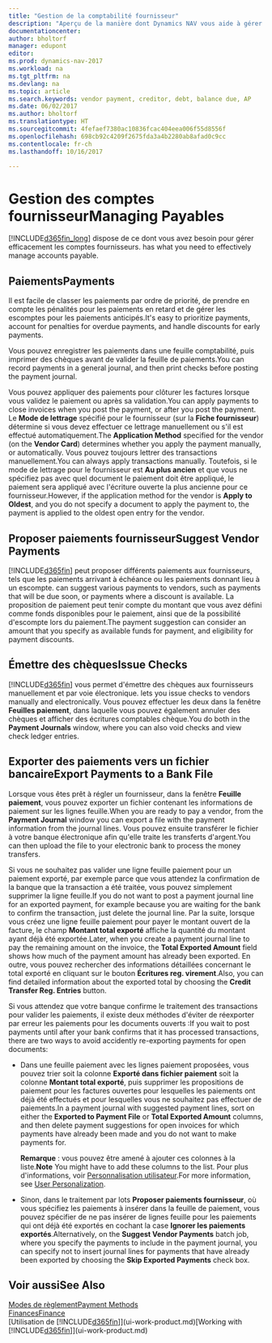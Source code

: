 ```yaml
---
title: "Gestion de la comptabilité fournisseur"
description: "Aperçu de la manière dont Dynamics NAV vous aide à gérer les comptes fournisseurs, y compris les paiements fournisseur, les créditeurs, les dettes, et le solde dû."
documentationcenter: 
author: bholtorf
manager: edupont
editor: 
ms.prod: dynamics-nav-2017
ms.workload: na
ms.tgt_pltfrm: na
ms.devlang: na
ms.topic: article
ms.search.keywords: vendor payment, creditor, debt, balance due, AP
ms.date: 06/02/2017
ms.author: bholtorf
ms.translationtype: HT
ms.sourcegitcommit: 4fefaef7380ac10836fcac404eea006f55d8556f
ms.openlocfilehash: 698cb92c4209f2675fda3a4b2280ab8afad0c9cc
ms.contentlocale: fr-ch
ms.lasthandoff: 10/16/2017

---
```

# <a name="managing-payables"></a><span data-ttu-id="98471-103">Gestion des comptes fournisseur</span><span class="sxs-lookup"><span data-stu-id="98471-103">Managing Payables</span></span>
[!INCLUDE[d365fin_long](includes/d365fin_long_md.md)]<span data-ttu-id="98471-104"> dispose de ce dont vous avez besoin pour gérer efficacement les comptes fournisseurs.</span><span class="sxs-lookup"><span data-stu-id="98471-104"> has what you need to effectively manage accounts payable.</span></span>  

## <a name="payments"></a><span data-ttu-id="98471-105">Paiements</span><span class="sxs-lookup"><span data-stu-id="98471-105">Payments</span></span>
<span data-ttu-id="98471-106">Il est facile de classer les paiements par ordre de priorité, de prendre en compte les pénalités pour les paiements en retard et de gérer les escomptes pour les paiements anticipés.</span><span class="sxs-lookup"><span data-stu-id="98471-106">It's easy to prioritize payments, account for penalties for overdue payments, and handle discounts for early payments.</span></span>

<span data-ttu-id="98471-107">Vous pouvez enregistrer les paiements dans une feuille comptabilité, puis imprimer des chèques avant de valider la feuille de paiements.</span><span class="sxs-lookup"><span data-stu-id="98471-107">You can record payments in a general journal, and then print checks before posting the payment journal.</span></span>

<span data-ttu-id="98471-108">Vous pouvez appliquer des paiements pour clôturer les factures lorsque vous validez le paiement ou après sa validation.</span><span class="sxs-lookup"><span data-stu-id="98471-108">You can apply payments to close invoices when you post the payment, or after you post the payment.</span></span> <span data-ttu-id="98471-109">Le **Mode de lettrage** spécifié pour le fournisseur (sur la **Fiche fournisseur**) détermine si vous devez effectuer ce lettrage manuellement ou s'il est effectué automatiquement.</span><span class="sxs-lookup"><span data-stu-id="98471-109">The **Application Method** specified for the vendor (on the **Vendor Card**) determines whether you apply the payment manually, or automatically.</span></span> <span data-ttu-id="98471-110">Vous pouvez toujours lettrer des transactions manuellement.</span><span class="sxs-lookup"><span data-stu-id="98471-110">You can always apply transactions manually.</span></span> <span data-ttu-id="98471-111">Toutefois, si le mode de lettrage pour le fournisseur est **Au plus ancien** et que vous ne spécifiez pas avec quel document le paiement doit être appliqué, le paiement sera appliqué avec l'écriture ouverte la plus ancienne pour ce fournisseur.</span><span class="sxs-lookup"><span data-stu-id="98471-111">However, if the application method for the vendor is **Apply to Oldest**, and you do not specify a document to apply the payment to, the payment is applied to the oldest open entry for the vendor.</span></span>

## <a name="suggest-vendor-payments"></a><span data-ttu-id="98471-112">Proposer paiements fournisseur</span><span class="sxs-lookup"><span data-stu-id="98471-112">Suggest Vendor Payments</span></span>
[!INCLUDE[d365fin](includes/d365fin_md.md)]<span data-ttu-id="98471-113"> peut proposer différents paiements aux fournisseurs, tels que les paiements arrivant à échéance ou les paiements donnant lieu à un escompte.</span><span class="sxs-lookup"><span data-stu-id="98471-113"> can suggest various payments to vendors, such as payments that will be due soon, or payments where a discount is available.</span></span> <span data-ttu-id="98471-114">La proposition de paiement peut tenir compte du montant que vous avez défini comme fonds disponibles pour le paiement, ainsi que de la possibilité d'escompte lors du paiement.</span><span class="sxs-lookup"><span data-stu-id="98471-114">The payment suggestion can consider an amount that you specify as available funds for payment, and eligibility for payment discounts.</span></span>

## <a name="issue-checks"></a><span data-ttu-id="98471-115">Émettre des chèques</span><span class="sxs-lookup"><span data-stu-id="98471-115">Issue Checks</span></span>
[!INCLUDE[d365fin](includes/d365fin_md.md)]<span data-ttu-id="98471-116"> vous permet d'émettre des chèques aux fournisseurs manuellement et par voie électronique.</span><span class="sxs-lookup"><span data-stu-id="98471-116"> lets you issue checks to vendors manually and electronically.</span></span> <span data-ttu-id="98471-117">Vous pouvez effectuer les deux dans la fenêtre **Feuilles paiement**, dans laquelle vous pouvez également annuler des chèques et afficher des écritures comptables chèque.</span><span class="sxs-lookup"><span data-stu-id="98471-117">You do both in the **Payment Journals** window, where you can also void checks and view check ledger entries.</span></span>

## <a name="export-payments-to-a-bank-file"></a><span data-ttu-id="98471-118">Exporter des paiements vers un fichier bancaire</span><span class="sxs-lookup"><span data-stu-id="98471-118">Export Payments to a Bank File</span></span>
<span data-ttu-id="98471-119">Lorsque vous êtes prêt à régler un fournisseur, dans la fenêtre **Feuille paiement**, vous pouvez exporter un fichier contenant les informations de paiement sur les lignes feuille.</span><span class="sxs-lookup"><span data-stu-id="98471-119">When you are ready to pay a vendor, from the **Payment Journal** window you can export a file with the payment information from the journal lines.</span></span> <span data-ttu-id="98471-120">Vous pouvez ensuite transférer le fichier à votre banque électronique afin qu'elle traite les transferts d'argent.</span><span class="sxs-lookup"><span data-stu-id="98471-120">You can then upload the file to your electronic bank to process the money transfers.</span></span>

<span data-ttu-id="98471-121">Si vous ne souhaitez pas valider une ligne feuille paiement pour un paiement exporté, par exemple parce que vous attendez la confirmation de la banque que la transaction a été traitée, vous pouvez simplement supprimer la ligne feuille.</span><span class="sxs-lookup"><span data-stu-id="98471-121">If you do not want to post a payment journal line for an exported payment, for example because you are waiting for the bank to confirm the transaction, just delete the journal line.</span></span> <span data-ttu-id="98471-122">Par la suite, lorsque vous créez une ligne feuille paiement pour payer le montant ouvert de la facture, le champ **Montant total exporté** affiche la quantité du montant ayant déjà été exportée.</span><span class="sxs-lookup"><span data-stu-id="98471-122">Later, when you create a payment journal line to pay the remaining amount on the invoice, the **Total Exported Amount** field shows how much of the payment amount has already been exported.</span></span> <span data-ttu-id="98471-123">En outre, vous pouvez rechercher des informations détaillées concernant le total exporté en cliquant sur le bouton **Écritures reg. virement**.</span><span class="sxs-lookup"><span data-stu-id="98471-123">Also, you can find detailed information about the exported total by choosing the **Credit Transfer Reg. Entries** button.</span></span>

<span data-ttu-id="98471-124">Si vous attendez que votre banque confirme le traitement des transactions pour valider les paiements, il existe deux méthodes d'éviter de réexporter par erreur les paiements pour les documents ouverts :</span><span class="sxs-lookup"><span data-stu-id="98471-124">If you wait to post payments until after your bank confirms that it has processed transactions, there are two ways to avoid accidently re-exporting payments for open documents:</span></span>  

* <span data-ttu-id="98471-125">Dans une feuille paiement avec les lignes paiement proposées, vous pouvez trier soit la colonne **Exporté dans fichier paiement** soit la colonne **Montant total exporté**, puis supprimer les propositions de paiement pour les factures ouvertes pour lesquelles les paiements ont déjà été effectués et pour lesquelles vous ne souhaitez pas effectuer de paiements.</span><span class="sxs-lookup"><span data-stu-id="98471-125">In a payment journal with suggested payment lines, sort on either the **Exported to Payment File** or **Total Exported Amount** columns, and then delete payment suggestions for open invoices for which payments have already been made and you do not want to make payments for.</span></span>

    <span data-ttu-id="98471-126">**Remarque** : vous pouvez être amené à ajouter ces colonnes à la liste.</span><span class="sxs-lookup"><span data-stu-id="98471-126">**Note** You might have to add these columns to the list.</span></span> <span data-ttu-id="98471-127">Pour plus d'informations, voir [Personnalisation utilisateur](ui-user-personalization.md).</span><span class="sxs-lookup"><span data-stu-id="98471-127">For more information, see [User Personalization](ui-user-personalization.md).</span></span>  
* <span data-ttu-id="98471-128">Sinon, dans le traitement par lots **Proposer paiements fournisseur**, où vous spécifiez les paiements à insérer dans la feuille de paiement, vous pouvez spécifier de ne pas insérer de lignes feuille pour les paiements qui ont déjà été exportés en cochant la case **Ignorer les paiements exportés**.</span><span class="sxs-lookup"><span data-stu-id="98471-128">Alternatively, on the **Suggest Vendor Payments** batch job, where you specify the payments to include in the payment journal, you can specify not to insert journal lines for payments that have already been exported by choosing the **Skip Exported Payments** check box.</span></span>

## <a name="see-also"></a><span data-ttu-id="98471-129">Voir aussi</span><span class="sxs-lookup"><span data-stu-id="98471-129">See Also</span></span>
[<span data-ttu-id="98471-130">Modes de règlement</span><span class="sxs-lookup"><span data-stu-id="98471-130">Payment Methods</span></span>](finance-payment-methods.md)  
[<span data-ttu-id="98471-131">Finances</span><span class="sxs-lookup"><span data-stu-id="98471-131">Finance</span></span>](finance.md)  
<span data-ttu-id="98471-132">[Utilisation de [!INCLUDE[d365fin](includes/d365fin_md.md)]](ui-work-product.md)</span><span class="sxs-lookup"><span data-stu-id="98471-132">[Working with [!INCLUDE[d365fin](includes/d365fin_md.md)]](ui-work-product.md)</span></span>

